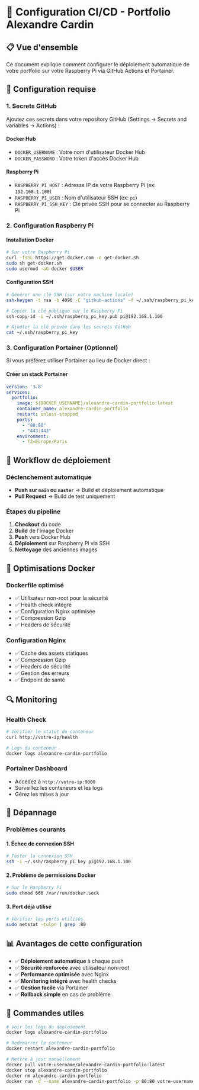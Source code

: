 # 🚀 Configuration CI/CD - Portfolio Alexandre Cardin

## 📋 Vue d'ensemble

Ce document explique comment configurer le déploiement automatique de votre portfolio sur votre Raspberry Pi via GitHub Actions et Portainer.

## 🔧 Configuration requise

### 1. Secrets GitHub

Ajoutez ces secrets dans votre repository GitHub (Settings → Secrets and variables → Actions) :

#### Docker Hub
- `DOCKER_USERNAME` : Votre nom d'utilisateur Docker Hub
- `DOCKER_PASSWORD` : Votre token d'accès Docker Hub

#### Raspberry Pi
- `RASPBERRY_PI_HOST` : Adresse IP de votre Raspberry Pi (ex: `192.168.1.100`)
- `RASPBERRY_PI_USER` : Nom d'utilisateur SSH (ex: `pi`)
- `RASPBERRY_PI_SSH_KEY` : Clé privée SSH pour se connecter au Raspberry Pi

### 2. Configuration Raspberry Pi

#### Installation Docker
```bash
# Sur votre Raspberry Pi
curl -fsSL https://get.docker.com -o get-docker.sh
sudo sh get-docker.sh
sudo usermod -aG docker $USER
```

#### Configuration SSH
```bash
# Générer une clé SSH (sur votre machine locale)
ssh-keygen -t rsa -b 4096 -C "github-actions" -f ~/.ssh/raspberry_pi_key

# Copier la clé publique sur le Raspberry Pi
ssh-copy-id -i ~/.ssh/raspberry_pi_key.pub pi@192.168.1.100

# Ajouter la clé privée dans les secrets GitHub
cat ~/.ssh/raspberry_pi_key
```

### 3. Configuration Portainer (Optionnel)

Si vous préférez utiliser Portainer au lieu de Docker direct :

#### Créer un stack Portainer
```yaml
version: '3.8'
services:
  portfolio:
    image: ${DOCKER_USERNAME}/alexandre-cardin-portfolio:latest
    container_name: alexandre-cardin-portfolio
    restart: unless-stopped
    ports:
      - "80:80"
      - "443:443"
    environment:
      - TZ=Europe/Paris
```

## 🔄 Workflow de déploiement

### Déclenchement automatique
- **Push sur `main` ou `master`** → Build et déploiement automatique
- **Pull Request** → Build de test uniquement

### Étapes du pipeline
1. **Checkout** du code
2. **Build** de l'image Docker
3. **Push** vers Docker Hub
4. **Déploiement** sur Raspberry Pi via SSH
5. **Nettoyage** des anciennes images

## 🐳 Optimisations Docker

### Dockerfile optimisé
- ✅ Utilisateur non-root pour la sécurité
- ✅ Health check intégré
- ✅ Configuration Nginx optimisée
- ✅ Compression Gzip
- ✅ Headers de sécurité

### Configuration Nginx
- ✅ Cache des assets statiques
- ✅ Compression Gzip
- ✅ Headers de sécurité
- ✅ Gestion des erreurs
- ✅ Endpoint de santé

## 🔍 Monitoring

### Health Check
```bash
# Vérifier le statut du conteneur
curl http://votre-ip/health

# Logs du conteneur
docker logs alexandre-cardin-portfolio
```

### Portainer Dashboard
- Accédez à `http://votre-ip:9000`
- Surveillez les conteneurs et les logs
- Gérez les mises à jour

## 🚨 Dépannage

### Problèmes courants

#### 1. Échec de connexion SSH
```bash
# Tester la connexion SSH
ssh -i ~/.ssh/raspberry_pi_key pi@192.168.1.100
```

#### 2. Problème de permissions Docker
```bash
# Sur le Raspberry Pi
sudo chmod 666 /var/run/docker.sock
```

#### 3. Port déjà utilisé
```bash
# Vérifier les ports utilisés
sudo netstat -tulpn | grep :80
```

## 📊 Avantages de cette configuration

- ✅ **Déploiement automatique** à chaque push
- ✅ **Sécurité renforcée** avec utilisateur non-root
- ✅ **Performance optimisée** avec Nginx
- ✅ **Monitoring intégré** avec health checks
- ✅ **Gestion facile** via Portainer
- ✅ **Rollback simple** en cas de problème

## 🔧 Commandes utiles

```bash
# Voir les logs du déploiement
docker logs alexandre-cardin-portfolio

# Redémarrer le conteneur
docker restart alexandre-cardin-portfolio

# Mettre à jour manuellement
docker pull votre-username/alexandre-cardin-portfolio:latest
docker stop alexandre-cardin-portfolio
docker rm alexandre-cardin-portfolio
docker run -d --name alexandre-cardin-portfolio -p 80:80 votre-username/alexandre-cardin-portfolio:latest
```
